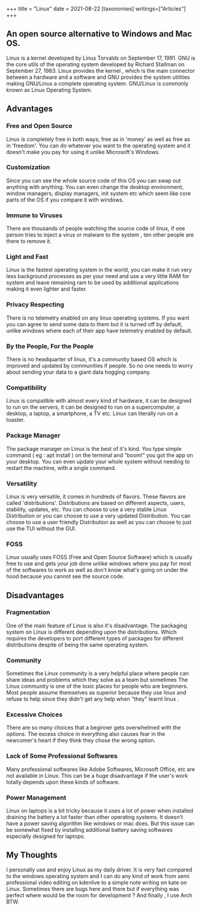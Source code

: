+++
title = "Linux"
date = 2021-08-22
[taxonomies]
writings=["Articles"]
+++

## An open source alternative to Windows and Mac OS.

Linux is a kernel developed by Linus Torvalds on September 17, 1991. GNU is the core utils of the operating system developed by Richard Stallman on September 27, 1983. Linux provides the kernel , which is the main connector between a hardware and a software and GNU provides the system utilities making GNU/Linux a complete operating system. GNU/Linux is commonly known as Linux Operating System.


## Advantages


### Free and Open Source
Linux is completely free in both ways; free as in 'money' as well as free as in 'freedom'. You can do whatever you want to the operating system and it doesn't make you pay for using it unlike Microsoft's Windows.

### Customization
Since you can see the whole source code of this OS you can swap out anything with anything. You can even change the desktop environment, window managers, display managers, init system etc which seem like core parts of the OS if you compare it with windows.

### Immune to Viruses
There are thousands of people watching the source code of linux, if one person tries to inject a virus or malware to the system , ten other people are there to remove it.

### Light and Fast
Linux is the fastest operating system in the world, you can make it run very less background processes as per your need and use a very little RAM for system and leave remaining ram to be used by additional applications making it even lighter and faster. 

### Privacy Respecting
There is no telemetry enabled on any linux operating systems. If you want you can agree to send some data to them but it is turned off by default, unlike windows where each of their app have telemetry enabled by default.

### By the People, For the People
There is no headquarter of linux, it's a community based OS which is improved and updated by communities if people. So no one needs to worry about sending your data to a giant data hogging company.

### Compatibility
Linux is compatible with almost every kind of hardware, it can be designed to run on the servers, it can be designed to run on a supercomputer, a desktop, a laptop, a smartphone, a TV etc. Linux can literally run on a toaster.

### Package Manager
The package manager on Linux is the best of it's kind. You type simple command ( eg : apt install <app> ) on the terminal and "boom!" you got the app on your desktop. You can even update your whole system without needing to restart the machine, with a single command.

### Versatility
Linux is very versatile, it comes in hundreds of flavors. These flavors are called 'distributions'. Distributions are based on different aspects, users, stability, updates, etc. You can choose to use a very stable Linux Distribution or you can choose to use a very updated Distribution. You can choose to use a user friendly Distribution as well as you can choose to just use the TUI without the GUI. 

### FOSS
Linux usually uses FOSS (Free and Open Source Software) which is usually free to use and gets your job done unlike windows where you pay for most of the softwares to work as well as don't know what's going on under the hood because you cannot see the source code.


## Disadvantages


### Fragmentation
One of the main feature of Linux is also it's disadvantage. The packaging system on Linux is different depending upon the distributions. Which requires the developers to port different types of packages for different distributions despite of being the same operating system.

### Community
Sometimes the Linux community is a very helpful place where people can share ideas and problems which they solve as a team but sometimes The Linux community is one of the toxic places for people who are beginners. Most people assume themselves as superior because they use linux and refuse to help since they didn't get any help when "they" learnt linux .

### Excessive Choices
There are so many choices that a beginner gets overwhelmed with the options. The excess choice in everything also causes fear in the newcomer's heart if they think they chose the wrong option.

### Lack of Some Professional Softwares
Many professional softwares like Adobe Softwares, Microsoft Office, etc are not available in Linux. This can be a huge disadvantage if the user's work totally depends upon these kinds of software.

### Power Management
Linux on laptops is a bit tricky because it uses a lot of power when installed draining the battery a lot faster than other operating systems. It doesn't have a power saving algorithm like windows or mac does. But this issue can be somewhat fixed by installing additional battery saving softwares especially designed for laptops.



## My Thoughts 
I personally use and enjoy Linux as my daily driver. It is very fast compared to the windows operating system and I can do any kind of work from semi professional video editing on kdenlive to a simple note writing on kate on Linux. Sometimes there are bugs here and there but if everything was perfect where would be the room for development ? And finally , I use Arch BTW.

 

